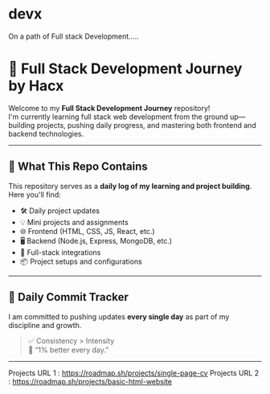# devx
On a path of Full stack Development.....
# 🚀 Full Stack Development Journey by Hacx

Welcome to my **Full Stack Development Journey** repository!  
I'm currently learning full stack web development from the ground up—building projects, pushing daily progress, and mastering both frontend and backend technologies.

---

## 🧠 What This Repo Contains

This repository serves as a **daily log of my learning and project building**. Here you'll find:

- 🛠️ Daily project updates
- 💡 Mini projects and assignments
- 🌐 Frontend (HTML, CSS, JS, React, etc.)
- 🖥️ Backend (Node.js, Express, MongoDB, etc.)
- 🧪 Full-stack integrations
- 📦 Project setups and configurations

---

## 📅 Daily Commit Tracker

I am committed to pushing updates **every single day** as part of my discipline and growth.

> ✅ Consistency > Intensity  
> 🔁 “1% better every day.”

---

Projects URL 1 : https://roadmap.sh/projects/single-page-cv
Projects URL 2 : https://roadmap.sh/projects/basic-html-website

